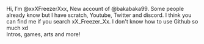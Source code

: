 Hi, I’m @xxXFreezerXxx, New account of @bakabaka99.
Some people already know but I have scratch, Youtube, Twitter and discord. I think you can find me if you search xX_Freezer_Xx.
I don't know how to use Github so much xd<br>Intros, games, arts and more!
<!---
xxXFreezerXxx/xxXFreezerXxx is a ✨ special ✨ repository because its `README.md` (this file) appears on your GitHub profile.
You can click the Preview link to take a look at your changes.
--->

